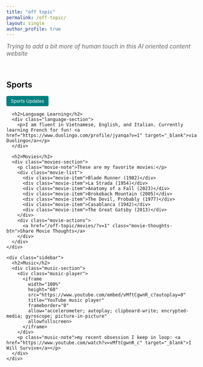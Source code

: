 ```yaml
---
title: "off topic"
permalink: /off-topic/
layout: single
author_profile: true
---
```


<div class="off-topic-container">
  <p class="page-description">Trying to add a bit more of human touch in this AI oriented content website</p>

  <div class="page-content">
    <div class="main-content">
      <h2>Sports</h2>
      <div class="sports-section">
        <a href="/off-topic/sports/?v=1" class="sports-btn">Sports Updates</a>
      </div>

      <h2>Language Learning</h2>
      <div class="language-section">
        <p>I am fluent in Vietnamese, English, and Italian. Currently learning French for fun! <a href="https://www.duolingo.com/profile/jyanqa?v=1" target="_blank">via Duolingo</a></p>
      </div>

      <h2>Movies</h2>
      <div class="movies-section">
        <p class="movie-note">These are my favorite movies:</p>
        <div class="movie-list">
          <div class="movie-item">Blade Runner (1982)</div>
          <div class="movie-item">La Strada (1954)</div>
          <div class="movie-item">Anatomy of a Fall (2023)</div>
          <div class="movie-item">Brokeback Mountain (2005)</div>
          <div class="movie-item">The Devil, Probably (1977)</div>
          <div class="movie-item">Casablanca (1942)</div>
          <div class="movie-item">The Great Gatsby (2013)</div>
        </div>
        <div class="movie-actions">
          <a href="/off-topic/movies/?v=1" class="movie-thoughts-btn">Share Movie Thoughts</a>
        </div>
      </div>
    </div>

    <div class="sidebar">
      <h2>Music</h2>
      <div class="music-section">
        <div class="music-player">
          <iframe 
            width="100%" 
            height="60" 
            src="https://www.youtube.com/embed/vMftCgwnR_c?autoplay=0" 
            title="YouTube music player" 
            frameborder="0" 
            allow="accelerometer; autoplay; clipboard-write; encrypted-media; gyroscope; picture-in-picture" 
            allowfullscreen>
          </iframe>
        </div>
        <p class="music-note">my recent obsession I keep in loop: <a href="https://www.youtube.com/watch?v=vMftCgwnR_c" target="_blank">I Will Survive</a></p>
      </div>
    </div>
  </div>
</div>

<style>
.off-topic-container {
  margin-top: 0;
  padding-top: 0;
}

.page-description {
  font-size: 1.1em;
  color: #666;
  margin: 0 0 30px 0;
  font-style: italic;
}

.page-content {
  display: flex;
  gap: 40px;
  margin: 0;
  align-items: flex-start;
}

.main-content {
  flex: 1;
  min-width: 0;
}

.sidebar {
  width: 300px;
  min-width: 300px;
  position: sticky;
  top: 2em;
  overflow: hidden;
}

.music-section {
  margin: 15px 0;
  width: 100%;
}

.music-player {
  width: 100%;
  max-width: 100%;
  margin: 10px 0;
  border-radius: 4px;
  overflow: hidden;
}

.music-note {
  font-size: 0.9em;
  color: #666;
  margin-top: 5px;
  word-wrap: break-word;
}

.language-section {
  background-color: #f8f9fa;
  padding: 15px;
  border-radius: 8px;
  margin: 10px 0;
  font-size: 0.9em;
}

.movies-section {
  margin: 15px 0;
}

.movie-note {
  font-size: 0.9em;
  color: #666;
  margin-bottom: 10px;
}

.movie-list {
  margin-bottom: 15px;
  font-size: 0.9em;
}

.movie-item {
  margin: 5px 0;
  padding-left: 20px;
  position: relative;
}

.movie-item:before {
  content: "•";
  position: absolute;
  left: 0;
  color: #008080;
}

.movie-actions {
  margin-top: 10px;
}

.movie-thoughts-btn {
  display: inline-block;
  background-color: #008080;
  color: white;
  padding: 6px 12px;
  border-radius: 4px;
  text-decoration: none;
  font-size: 0.85em;
  transition: background-color 0.3s;
}

.movie-thoughts-btn:hover {
  background-color: #006666;
  color: white;
  text-decoration: none;
}

a {
  color: #008080;
  text-decoration: none;
}

a:hover {
  color: #006666;
  text-decoration: underline;
}

.sports-section {
  margin: 10px 0;
}

.sports-btn {
  display: inline-block;
  background-color: #008080;
  color: white;
  padding: 6px 12px;
  border-radius: 4px;
  text-decoration: none;
  font-size: 0.85em;
  transition: background-color 0.3s;
}

.sports-btn:hover {
  background-color: #006666;
  color: white;
  text-decoration: none;
}

@media (max-width: 768px) {
  .page-content {
    flex-direction: column;
  }
  
  .sidebar {
    width: 100%;
    min-width: 100%;
    position: static;
  }
  
  .music-player {
    max-width: 100%;
  }
}
</style> 